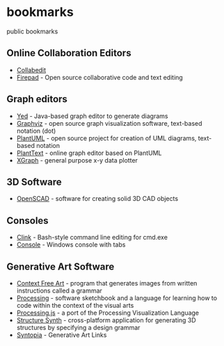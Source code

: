 # bookmarks
public bookmarks

## Online Collaboration Editors

* [Collabedit](http://collabedit.com)
* [Firepad](https://demo.firepad.io) - Open source collaborative code and text editing

## Graph editors

* [Yed](https://www.yworks.com/products/yed) - Java-based graph editor to generate diagrams
* [Graphviz](http://www.graphviz.org/) - open source graph visualization software, text-based notation (dot)
* [PlantUML](http://plantuml.com/) - open source project for creation of UML diagrams, text-based notation
* [PlantText](https://www.planttext.com/) - online graph editor based on PlantUML
* [XGraph](http://www.xgraph.org/) - general purpose x-y data plotter

## 3D Software

* [OpenSCAD](http://www.openscad.org/) - software for creating solid 3D CAD objects

## Consoles

* [Clink](https://mridgers.github.io/clink/) - Bash-style command line editing for cmd.exe
* [Console](https://github.com/cbucher/console) - Windows console with tabs

## Generative Art Software

* [Context Free Art](https://www.contextfreeart.org/) -  program that generates images from written instructions called a grammar
* [Processing](https://processing.org/) - software sketchbook and a language for learning how to code within the context of the visual arts
* [Processing.js](http://processingjs.org/) - a port of the Processing Visualization Language 
* [Structure Synth](http://structuresynth.sourceforge.net/) - cross-platform application for generating 3D structures by specifying a design grammar
* [Syntopia](http://blog.hvidtfeldts.net/index.php/generative-art-links/) - Generative Art Links
